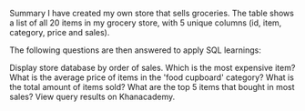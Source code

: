 Summary
I have created my own store that sells groceries. The table shows a list of all 20 items in my grocery store, with 5 unique columns (id, item, category, price and sales).

The following questions are then answered to apply SQL learnings:

Display store database by order of sales.
Which is the most expensive item?
What is the average price of items in the 'food cupboard' category?
What is the total amount of items sold?
What are the top 5 items that bought in most sales?
View query results on Khanacademy.
